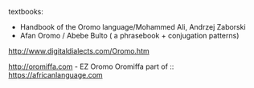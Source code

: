 

textbooks: 
 * Handbook of the Oromo language/Mohammed Ali, Andrzej Zaborski
 * Afan Oromo /  Abebe Bulto  ( a phrasebook + conjugation patterns)

 http://www.digitaldialects.com/Oromo.htm








http://oromiffa.com - EZ Oromo Oromiffa part of :: https://africanlanguage.com


